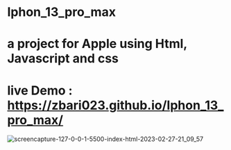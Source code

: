 # Iphon_13_pro_max
# a project for Apple using Html, Javascript and css
# live Demo :  https://zbari023.github.io/Iphon_13_pro_max/
![screencapture-127-0-0-1-5500-index-html-2023-02-27-21_09_57](https://user-images.githubusercontent.com/120318142/221672810-024066a6-a27a-47a4-8395-b36c299db9a4.png)

